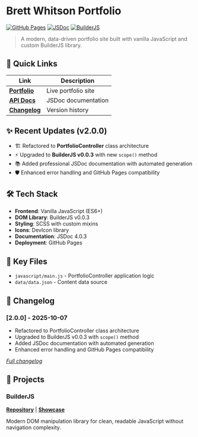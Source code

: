 # Brett Whitson Portfolio

[![GitHub Pages](https://img.shields.io/badge/GitHub%20Pages-Live-brightgreen)](https://home.brettwhitson.dev)
[![JSDoc](https://img.shields.io/badge/JSDoc-Documentation-blue)](https://home.brettwhitson.dev/docs/JSDocs)
[![BuilderJS](https://img.shields.io/badge/BuilderJS-v0.0.3-orange)](https://github.com/BrettWhitson/Builder-JS)

> A modern, data-driven portfolio site built with vanilla JavaScript and custom BuilderJS library.

## 🚀 Quick Links

| Link                                                      | Description         |
| --------------------------------------------------------- | ------------------- |
| **[Portfolio](https://home.brettwhitson.dev)**            | Live portfolio site |
| **[API Docs](https://home.brettwhitson.dev/docs/JSDocs)** | JSDoc documentation |
| **[Changelog](./CHANGELOG.md)**                           | Version history     |

## ✨ Recent Updates (v2.0.0)

- 🏗️ Refactored to **PortfolioController** class architecture
- ⚡ Upgraded to **BuilderJS v0.0.3** with new `scope()` method
- 📚 Added professional JSDoc documentation with automated generation
- 🛡️ Enhanced error handling and GitHub Pages compatibility

## 🛠️ Tech Stack

- **Frontend**: Vanilla JavaScript (ES6+)
- **DOM Library**: BuilderJS v0.0.3
- **Styling**: SCSS with custom mixins
- **Icons**: DevIcon library
- **Documentation**: JSDoc 4.0.3
- **Deployment**: GitHub Pages

## 📁 Key Files

- `javascript/main.js` - PortfolioController application logic
- `data/data.json` - Content data source

## 📝 Changelog

### [2.0.0] - 2025-10-07

- Refactored to PortfolioController class architecture
- Upgraded to BuilderJS v0.0.3 with `scope()` method
- Added JSDoc documentation with automated generation
- Enhanced error handling and GitHub Pages compatibility

_[Full changelog](./CHANGELOG.md)_

## 🎯 Projects

### BuilderJS

**[Repository](https://github.com/BrettWhitson/Builder-JS)** | **[Showcase](https://home.brettwhitson.dev/Builder-JS/development-showcase.html)**

Modern DOM manipulation library for clean, readable JavaScript without navigation complexity.
